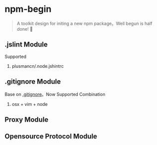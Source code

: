 # npm-begin
> A toolkit design for initing a new npm package。Well begun is half done! 🙂

## .jslint Module
Supported  

1. plusmancn/.node.jshintrc

## .gitignore Module
Base on [.gitignore](https://www.gitignore.io/)。Now Supported Combination  

1. osx + vim + node

## Proxy Module

## Opensource Protocol Module
